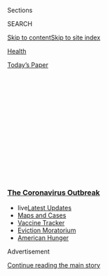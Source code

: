 <div id="app">

<div>

<div>

<div>

<div class="NYTAppHideMasthead css-1q2w90k e1suatyy0">

<div class="section css-ui9rw0 e1suatyy2">

<div class="css-eph4ug er09x8g0">

<div class="css-6n7j50">

</div>

<span class="css-1dv1kvn">Sections</span>

<div class="css-10488qs">

<span class="css-1dv1kvn">SEARCH</span>

</div>

[Skip to content](#site-content)[Skip to site
index](#site-index)

</div>

<div id="masthead-section-label" class="css-1wr3we4 eaxe0e00">

[Health](https://www.nytimes3xbfgragh.onion/section/health)

</div>

<div class="css-10698na e1huz5gh0">

</div>

</div>

<div id="masthead-bar-one" class="section hasLinks css-15hmgas e1csuq9d3">

<div class="css-uqyvli e1csuq9d0">

</div>

<div class="css-1uqjmks e1csuq9d1">

</div>

<div class="css-9e9ivx">

[](https://myaccount.nytimes3xbfgragh.onion/auth/login?response_type=cookie&client_id=vi)

</div>

<div class="css-1bvtpon e1csuq9d2">

[Today’s
Paper](https://www.nytimes3xbfgragh.onion/section/todayspaper)

</div>

</div>

</div>

</div>

<div data-aria-hidden="false">

<div id="site-content" data-role="main">

<div>

<div class="css-1aor85t" style="opacity:0.000000001;z-index:-1;visibility:hidden">

<div class="css-1hqnpie">

<div class="css-epjblv">

<span class="css-17xtcya">[Health](/section/health)</span><span class="css-x15j1o">|</span><span class="css-fwqvlz">Lost
Sense of Smell May Be Peculiar Clue to Coronavirus
Infection</span>

</div>

<div class="css-k008qs">

<div class="css-1iwv8en">

<span class="css-18z7m18"></span>

<div>

</div>

</div>

<span class="css-1n6z4y">https://nyti.ms/2WB21rx</span>

<div class="css-1705lsu">

<div class="css-4xjgmj">

<div class="css-4skfbu" data-role="toolbar" data-aria-label="Social Media Share buttons, Save button, and Comments Panel with current comment count" data-testid="share-tools">

  - 
  - 
  - 
  - 
    
    <div class="css-6n7j50">
    
    </div>

  - 
  - 

</div>

</div>

</div>

</div>

</div>

</div>

<div class="css-13pd83m">

<div class="css-l9svim">

### [<span class="css-pa1jbp"><span class="css-1rxm0ex">The Coronavirus</span><span class="css-1rxm0ex"> Outbreak</span></span>](https://www.nytimes3xbfgragh.onion/news-event/coronavirus?name=styln-coronavirus-national&region=TOP_BANNER&block=storyline_menu_recirc&action=click&pgtype=Article&impression_id=2a5e83f0-f1c5-11ea-b5fb-29abc66233f3&variant=undefined)

  - <span class="css-ousu42"><span class="css-12clwdu">live</span>[Latest
    Updates](https://www.nytimes3xbfgragh.onion/2020/09/08/world/covid-19-coronavirus.html?name=styln-coronavirus-national&region=TOP_BANNER&block=storyline_menu_recirc&action=click&pgtype=Article&impression_id=2a5e83f1-f1c5-11ea-b5fb-29abc66233f3&variant=undefined)</span>
  - <span class="css-ousu42">[Maps and
    Cases](https://www.nytimes3xbfgragh.onion/interactive/2020/us/coronavirus-us-cases.html?name=styln-coronavirus-national&region=TOP_BANNER&block=storyline_menu_recirc&action=click&pgtype=Article&impression_id=2a5eab00-f1c5-11ea-b5fb-29abc66233f3&variant=undefined)</span>
  - <span class="css-ousu42">[Vaccine
    Tracker](https://www.nytimes3xbfgragh.onion/interactive/2020/science/coronavirus-vaccine-tracker.html?name=styln-coronavirus-national&region=TOP_BANNER&block=storyline_menu_recirc&action=click&pgtype=Article&impression_id=2a5eab01-f1c5-11ea-b5fb-29abc66233f3&variant=undefined)</span>
  - <span class="css-ousu42">[Eviction
    Moratorium](https://www.nytimes3xbfgragh.onion/2020/09/02/your-money/eviction-moratorium-covid.html?name=styln-coronavirus-national&region=TOP_BANNER&block=storyline_menu_recirc&action=click&pgtype=Article&impression_id=2a5eab02-f1c5-11ea-b5fb-29abc66233f3&variant=undefined)</span>
  - <span class="css-ousu42">[American
    Hunger](https://www.nytimes3xbfgragh.onion/interactive/2020/09/02/magazine/food-insecurity-hunger-us.html?name=styln-coronavirus-national&region=TOP_BANNER&block=storyline_menu_recirc&action=click&pgtype=Article&impression_id=2a5eab03-f1c5-11ea-b5fb-29abc66233f3&variant=undefined)</span>

</div>

</div>

<div id="top-wrapper" class="css-1sy8kpn">

<div id="top-slug" class="css-l9onyx">

Advertisement

</div>

[Continue reading the main
story](#after-top)

<div class="ad top-wrapper" style="text-align:center;height:100%;display:block;min-height:250px">

<div id="top" class="place-ad" data-position="top" data-size-key="top">

</div>

</div>

<div id="after-top">

</div>

</div>

<div>

<div id="sponsor-wrapper" class="css-1hyfx7x">

<div id="sponsor-slug" class="css-19vbshk">

Supported by

</div>

[Continue reading the main
story](#after-sponsor)

<div id="sponsor" class="ad sponsor-wrapper" style="text-align:center;height:100%;display:block">

</div>

<div id="after-sponsor">

</div>

</div>

<div class="css-186x18t">

</div>

<div class="css-1vkm6nb ehdk2mb0">

# Lost Sense of Smell May Be Peculiar Clue to Coronavirus Infection

</div>

Doctor groups are recommending testing and isolation for people who lose
their ability to smell and taste, even if they have no other symptoms.

<div class="css-79elbk" data-testid="photoviewer-wrapper">

<div class="css-z3e15g" data-testid="photoviewer-wrapper-hidden">

</div>

<div class="css-1a48zt4 ehw59r15" data-testid="photoviewer-children">

![<span class="css-16f3y1r e13ogyst0" data-aria-hidden="true">A girl
removed her mask to smell the flowers on a blooming tree in Skopje,
North Macedonia, on Friday. Evidence is growing that lost sense of smell
and taste are peculiar telltale signs of Covid-19, the disease caused by
the
coronavirus.</span><span class="css-cnj6d5 e1z0qqy90" itemprop="copyrightHolder"><span class="css-1ly73wi e1tej78p0">Credit...</span><span><span>Ognen
Teofilovski/Reuters</span></span></span>](https://static01.graylady3jvrrxbe.onion/images/2020/03/22/science/22virus-smell1/merlin_170767317_c09b46b1-0467-47ef-84af-5e61e80bd4fb-articleLarge.jpg?quality=75&auto=webp&disable=upscale)

</div>

</div>

<div class="css-18e8msd">

<div class="css-vp77d3 epjyd6m0">

<div class="css-hus3qt ey68jwv0" data-aria-hidden="true">

[![Roni Caryn
Rabin](https://static01.graylady3jvrrxbe.onion/images/2018/02/20/multimedia/author-roni-caryn-rabin/author-roni-caryn-rabin-thumbLarge-v3.png
"Roni Caryn Rabin")](https://www.nytimes3xbfgragh.onion/by/roni-caryn-rabin)

</div>

<div class="css-1baulvz">

By [<span class="css-1baulvz last-byline" itemprop="name">Roni Caryn
Rabin</span>](https://www.nytimes3xbfgragh.onion/by/roni-caryn-rabin)

</div>

</div>

  - 
    
    <div class="css-ld3wwf e16638kd2">
    
    Published March 22, 2020Updated March 26,
    2020
    
    </div>

  - 
    
    <div class="css-4xjgmj">
    
    <div class="css-pvvomx" data-role="toolbar" data-aria-label="Social Media Share buttons, Save button, and Comments Panel with current comment count" data-testid="share-tools">
    
      - 
      - 
      - 
      - 
        
        <div class="css-6n7j50">
        
        </div>
    
      - 
      - 
    
    </div>
    
    </div>

</div>

<div class="css-mdjrty">

[阅读简体中文版](https://cn.nytimes3xbfgragh.onion/health/20200325/coronavirus-symptoms-smell-taste/ "Read in Simplified Chinese")[閱讀繁體中文版](https://cn.nytimes3xbfgragh.onion/health/20200325/coronavirus-symptoms-smell-taste/zh-hant/ "Read in Traditional Chinese")

</div>

</div>

<div class="section meteredContent css-1r7ky0e" name="articleBody" itemprop="articleBody">

<div class="css-1fanzo5 StoryBodyCompanionColumn">

<div class="css-53u6y8">

A mother who was infected with the
[coronavirus](https://www.nytimes3xbfgragh.onion/article/coronavirus-body-symptoms.html)
couldn’t smell her baby’s full diaper. Cooks who can usually name every
spice in a restaurant dish can’t smell curry or garlic, and food tastes
bland. Others say they can’t pick up the sweet scent of shampoo or the
foul odor of kitty litter.

Anosmia, the loss of sense of smell, and ageusia, an accompanying
diminished sense of taste, have emerged as peculiar telltale signs of
Covid-19, the disease caused by the coronavirus, and possible markers of
infection.

On Friday, British ear, nose and throat doctors, citing reports from
colleagues around the world, called on adults who lose their senses of
smell to isolate themselves for seven days, even if they have no other
symptoms, to slow the disease’s spread. The published data is limited,
but doctors are concerned enough to raise warnings.

“We really want to raise awareness that this is a sign of infection and
that anyone who develops loss of sense of smell should self-isolate,”
Prof. Claire Hopkins, president of the British Rhinological Society,
wrote in an email. “It could contribute to slowing transmission and save
lives.”

</div>

</div>

<div class="css-1fanzo5 StoryBodyCompanionColumn">

<div class="css-53u6y8">

She and Nirmal Kumar, president of ENT UK, a group representing ear,
nose and throat doctors in Britain, issued a joint statement urging
health care workers to use personal protective equipment when treating
any patients who have lost their senses of smell, and advised against
performing nonessential sinus endoscopy procedures on anyone, because
the virus replicates in the nose and the throat and an exam can prompt
coughs or sneezes that expose the doctor to a high level of virus.

Two ear, nose and throat specialists in Britain who have been infected
with the coronavirus are in critical condition, Dr. Hopkins said.
Earlier reports from Wuhan, China, where the coronavirus first emerged,
had warned that ear, nose and throat specialists as well as eye doctors
were infected and dying in large numbers, Dr. Hopkins said.

The British physicians cited reports from other countries indicating
that significant numbers of coronavirus patients experienced anosmia,
saying that in South Korea, where testing has been widespread, 30
percent of 2,000 patients who tested positive experienced anosmia as
their major presenting symptom (these were mild
cases).

<div id="NYT_MAIN_CONTENT_1_REGION" class="css-9tf9ac">

<div>

<div id="styln-covid-updates-world" class="section interactive-content interactive-size-medium css-1ftcdic">

<div class="css-17ih8de interactive-body">

<div id="styln-briefing-block" data-asset-id="QXJ0aWNsZTpueXQ6Ly9hcnRpY2xlLzczNDIwODc0LTQ1NGYtNTQ4Ny1hYzExLTM0Mzg2ODUxZDI3ZA==">

<div class="briefing-block-header-section">

# [Latest Updates: The Coronavirus Outbreak](https://www.nytimes3xbfgragh.onion/2020/09/08/world/covid-19-coronavirus.html?action=click&pgtype=Article&state=default&region=MAIN_CONTENT_1&context=storylines_live_updates)

<div class="briefing-block-ts">

Updated 2020-09-08T11:04:36.368Z

</div>

</div>

  - [As senators return to Washington, an impasse over a virus relief
    package
    looms.](https://www.nytimes3xbfgragh.onion/2020/09/08/world/covid-19-coronavirus.html?action=click&pgtype=Article&state=default&region=MAIN_CONTENT_1&context=storylines_live_updates#link-4a77847f)
  - [Nine drugmakers pledge to thoroughly vet any coronavirus
    vaccine.](https://www.nytimes3xbfgragh.onion/2020/09/08/world/covid-19-coronavirus.html?action=click&pgtype=Article&state=default&region=MAIN_CONTENT_1&context=storylines_live_updates#link-679303d7)
  - [‘The lockdown killed my father’: Farmer suicides add to India’s
    virus
    misery.](https://www.nytimes3xbfgragh.onion/2020/09/08/world/covid-19-coronavirus.html?action=click&pgtype=Article&state=default&region=MAIN_CONTENT_1&context=storylines_live_updates#link-1c973131)

<div class="briefing-block-footer">

<div class="briefing-block-footer-meta">

[See more
updates](https://www.nytimes3xbfgragh.onion/2020/09/08/world/covid-19-coronavirus.html?action=click&pgtype=Article&state=default&region=MAIN_CONTENT_1&context=storylines_live_updates)

</div>

<div class="briefing-block-briefinglinks">

<span>More live coverage:</span>
[Markets](https://www.nytimes3xbfgragh.onion/live/2020/09/08/business/stock-market-today-coronavirus?action=click&pgtype=Article&state=default&region=MAIN_CONTENT_1&context=storylines_live_updates)

</div>

</div>

</div>

</div>

</div>

</div>

</div>

The [American Academy of Otolaryngology on Sunday posted information on
its
website](https://www.entnet.org/content/coronavirus-disease-2019-resources)
saying that mounting anecdotal evidence indicates that lost or reduced
sense of smell and loss of taste are significant symptoms associated
with Covid-19, and that they have been seen in patients who ultimately
tested positive with no other symptoms.

The symptoms, in the absence of allergies or sinusitis, should alert
doctors to screen patients for the virus and “warrant serious
consideration for self isolation and testing of these individuals,” the
academy said. The organization has reminded its members that the Centers
for Disease Control and Prevention [has urged all clinicians to
prioritize urgent and emergency
visits](https://www.entnet.org/content/new-recommendations-regarding-urgent-and-nonurgent-patient-care)
for the next several weeks and to reschedule elective and routine
procedures.

</div>

</div>

<div class="css-1fanzo5 StoryBodyCompanionColumn">

<div class="css-53u6y8">

“There is evolving evidence that otolaryngologists are among the highest
risk group when performing upper airway surgeries and examinations,”
said a notice posted on the academy’s website on Friday. “A high rate of
transmission of Covid-19 to otolaryngologists has been reported from
China, Italy and Iran, many resulting in death.”

Dr. Rachel Kaye, an assistant professor of otolaryngology at Rutgers,
said colleagues in New Rochelle, N.Y., which has been the center of an
outbreak, first alerted her to the smell loss associated with the
coronavirus, sharing that patients who had first complained of anosmia
later tested positive for the coronavirus. “This raised a lot of alarms
for me personally,” Dr. Kaye said, because those patients “won’t know to
self quarantine.”

“Most ENTs have on their own accord tried to scale down,” she said,
adding that her department at Rutgers had already started using personal
protective equipment and stopped performing nonessential exams.

</div>

</div>

<div class="css-79elbk" data-testid="photoviewer-wrapper">

<div class="css-z3e15g" data-testid="photoviewer-wrapper-hidden">

</div>

<div class="css-1a48zt4 ehw59r15" data-testid="photoviewer-children">

![<span class="css-16f3y1r e13ogyst0" data-aria-hidden="true">People
shopping in Milan, hard hit by the coronavirus. Doctors in Italy have
found that loss of the sense of smell can be a sign of Covid-19, the
disease caused by the
coronavirus.</span><span class="css-cnj6d5 e1z0qqy90" itemprop="copyrightHolder"><span class="css-1ly73wi e1tej78p0">Credit...</span><span>Alessandro
Grassani for The New York
Times</span></span>](https://static01.graylady3jvrrxbe.onion/images/2020/03/22/science/22virus-smell2/22virus-smell2-articleLarge.jpg?quality=75&auto=webp&disable=upscale)

</div>

</div>

<div class="css-1fanzo5 StoryBodyCompanionColumn">

<div class="css-53u6y8">

In the areas of Italy most heavily affected by the virus, doctors say
they have concluded that loss of taste and smell is an indication that a
person who otherwise seems healthy is in fact carrying the virus and may
be spreading it to others.

<div id="NYT_MAIN_CONTENT_2_REGION" class="css-9tf9ac">

<div>

</div>

</div>

“Almost everybody who is hospitalized has this same story,” said Dr.
Marco Metra, chief of the cardiology department at the main hospital in
Brescia, where 700 of 1,200 inpatients have the coronavirus. “You ask
about the patient’s wife or husband. And the patient says, ‘My wife has
just lost her smell and taste but otherwise she is well.’ So she is
likely infected, and she is spreading it with a very mild
form.”

<div id="NYT_MAIN_CONTENT_3_REGION" class="css-9tf9ac">

<div>

<div id="styln-prism-freeform-1594220623585" class="section interactive-content interactive-size-medium css-1ftcdic">

<div class="css-17ih8de interactive-body">

<div id="prism-freeform-block-62914" class="css-19mumt8" data-role="complementary" data-storyline="The Coronavirus Outbreak" data-truncated="true" tabindex="0">

<div class="css-a8d9oz">

<div class="css-eb027h">

[](https://www.nytimes3xbfgragh.onion/news-event/coronavirus?action=click&pgtype=Article&state=default&region=MAIN_CONTENT_3&context=storylines_faq)

### The Coronavirus Outbreak ›

#### Frequently Asked Questions

Updated September 4, 2020

  - #### What are the symptoms of coronavirus?
    
      - In the beginning, the coronavirus [seemed like it was primarily
        a respiratory
        illness](https://www.nytimes3xbfgragh.onion/article/coronavirus-facts-history.html?action=click&pgtype=Article&state=default&region=MAIN_CONTENT_3&context=storylines_faq#link-6817bab5) —
        many patients had fever and chills, were weak and tired, and
        coughed a lot, though some people don’t show many symptoms at
        all. Those who seemed sickest had pneumonia or acute respiratory
        distress syndrome and received supplemental oxygen. By now,
        doctors have identified many more symptoms and syndromes. In
        April, [the C.D.C. added to the list of early
        signs](https://www.nytimes3xbfgragh.onion/2020/04/27/health/coronavirus-symptoms-cdc.html?action=click&pgtype=Article&state=default&region=MAIN_CONTENT_3&context=storylines_faq) sore
        throat, fever, chills and muscle aches. Gastrointestinal upset,
        such as diarrhea and nausea, has also been observed. Another
        telltale sign of infection may be a sudden, profound diminution
        of one’s [sense of smell and
        taste.](https://www.nytimes3xbfgragh.onion/2020/03/22/health/coronavirus-symptoms-smell-taste.html?action=click&pgtype=Article&state=default&region=MAIN_CONTENT_3&context=storylines_faq) Teenagers
        and young adults in some cases have developed painful red and
        purple lesions on their fingers and toes — nicknamed “Covid toe”
        — but few other serious symptoms.

  - #### Why is it safer to spend time together outside?
    
      - [Outdoor
        gatherings](https://www.nytimes3xbfgragh.onion/2020/05/15/us/coronavirus-what-to-do-outside.html?action=click&pgtype=Article&state=default&region=MAIN_CONTENT_3&context=storylines_faq) lower
        risk because wind disperses viral droplets, and sunlight can
        kill some of the virus. Open spaces prevent the virus from
        building up in concentrated amounts and being inhaled, which can
        happen when infected people exhale in a confined space for long
        stretches of time, said Dr. Julian W. Tang, a virologist at the
        University of Leicester.

  - #### Why does standing six feet away from others help?
    
      - The coronavirus spreads primarily through droplets from your
        mouth and nose, especially when you cough or sneeze. The C.D.C.,
        one of the organizations using that measure, [bases its
        recommendation of six
        feet](https://www.nytimes3xbfgragh.onion/2020/04/14/health/coronavirus-six-feet.html?action=click&pgtype=Article&state=default&region=MAIN_CONTENT_3&context=storylines_faq) on
        the idea that most large droplets that people expel when they
        cough or sneeze will fall to the ground within six feet. But six
        feet has never been a magic number that guarantees complete
        protection. Sneezes, for instance, can launch droplets a lot
        farther than six feet, [according to a recent
        study](https://jamanetwork.com/journals/jama/fullarticle/2763852).
        It's a rule of thumb: You should be safest standing six feet
        apart outside, especially when it's windy. But keep a mask on at
        all times, even when you think you’re far enough apart.

  - #### I have antibodies. Am I now immune?
    
      - As of right now,[ that seems likely, for at least several
        months.](https://www.nytimes3xbfgragh.onion/2020/07/22/health/covid-antibodies-herd-immunity.html?action=click&pgtype=Article&state=default&region=MAIN_CONTENT_3&context=storylines_faq) There
        have been frightening accounts of people suffering what seems to
        be a second bout of Covid-19. But experts say these patients may
        have a drawn-out course of infection, with the virus taking a
        slow toll weeks to months after initial exposure. People
        infected with the coronavirus typically
        [produce](https://www.nature.com/articles/s41586-020-2456-9) immune
        molecules called antibodies, which are [protective proteins made
        in response to an
        infection](https://www.nytimes3xbfgragh.onion/2020/05/07/health/coronavirus-antibody-prevalence.html?action=click&pgtype=Article&state=default&region=MAIN_CONTENT_3&context=storylines_faq)[.
        These antibodies
        may](https://www.nytimes3xbfgragh.onion/2020/05/07/health/coronavirus-antibody-prevalence.html?action=click&pgtype=Article&state=default&region=MAIN_CONTENT_3&context=storylines_faq) last
        in the body [only two to three
        months](https://www.nature.com/articles/s41591-020-0965-6),
        which may seem worrisome, but that’s perfectly normal after an
        acute infection subsides, said Dr. Michael Mina, an immunologist
        at Harvard University. It may be possible to get the coronavirus
        again, but it’s highly unlikely that it would be possible in a
        short window of time from initial infection or make people
        sicker the second time.

  - #### What are my rights if I am worried about going back to work?
    
      - Employers have to provide [a safe
        workplace](https://www.osha.gov/SLTC/covid-19/standards.html) with
        policies that protect everyone equally. [And if one of your
        co-workers tests positive for the coronavirus, the
        C.D.C.](https://www.nytimes3xbfgragh.onion/article/coronavirus-money-unemployment.html?action=click&pgtype=Article&state=default&region=MAIN_CONTENT_3&context=storylines_faq) has
        said that [employers should tell their
        employees](https://www.cdc.gov/coronavirus/2019-ncov/community/guidance-business-response.html) --
        without giving you the sick employee’s name -- that they may
        have been exposed to the
virus.

<div id="styln-survey-component-62914" class="styln-survey-component" data-surveyname="faq" data-surveystoryline="coronavirus">

</div>

</div>

<div class="css-6mllg9">

</div>

<div class="css-pmm6ed">

<span class="css-5gimkt"></span>

</div>

</div>

</div>

</div>

</div>

</div>

</div>

A study from South Korea, where widespread testing has been done, found
that 30 percent of some 2,000 patients who tested positive for the
coronavirus reported experiencing anosmia.

</div>

</div>

<div class="css-1fanzo5 StoryBodyCompanionColumn">

<div class="css-53u6y8">

Hendrik Streeck, a German virologist from the University of Bonn who
went from house to house in the country’s Heinsberg district to
interview coronavirus patients, has said in interviews that at least
two-thirds of the more than 100 he talked to with mild disease reported
experiencing loss of smell and taste lasting several days.

Another physician [who studied a cluster of coronavirus patients in
Germany](https://www.medrxiv.org/content/10.1101/2020.03.05.20030502v1.full.pdf)
said in an email that roughly half of the patients had experienced a
smell or taste disorder, and that the sensory loss usually presented
after the first symptoms of respiratory illness, but could be used to
distinguish people who should be tested.

Dr. Clemens Wendtner, a professor of medicine at the Academic Teaching
Hospital of Ludwig-Maximilians University of Munich, said that the
patients regained their ability to smell after a few days or weeks, and
that the loss occurred regardless of how sick they got or whether they
were congested. Using nasal drops or sprays did not help, Dr. Wendtner
said.

***\[*[*Like the Science Times page on
Facebook.*](http://on.fb.me/1paTQ1h)** ****** *| Sign up for the*
**[*Science Times newsletter.*](http://nyti.ms/1MbHaRU)*\]***

Several American patients who have had symptoms consistent with the
coronavirus, but who have not been tested or are still awaiting test
results, described losing their senses of smell and taste, even though
their noses were clear and they were not congested.

Andrew Berry, 30, developed a fever and
[body](https://www.nytimes3xbfgragh.onion/article/coronavirus-body-symptoms.html)
aches about 10 days ago, and then a sore throat and debilitating
headaches. He tested negative for influenza and has not gotten the
result of a coronavirus test taken four days ago, but his physician was
convinced that he had the virus, he said.

Now, Mr. Berry said, he literally cannot smell the coffee.

“Even with a clear nose, I just realized I couldn’t smell the food that
I was cooking, and I couldn’t taste the food that I was making,” said
Mr. Berry, a tattoo artist based in Orlando, Fla. He was cooking a
plantain dish with onions and vinegar, yet he could not smell it.

Amy Plattmier, a woman from Brooklyn, was not tested for the coronavirus
during a recent illness, but her husband then became sick and had a
positive test. Ms. Plattmier said she usually had a very sensitive nose,
but now could barely smell anything — not the bleach she was using to
clean the counters, which usually makes her feel nauseated, or the dog’s
accident in the bathroom, which she cleaned up.

Mr. Berry has also lost some weight, because he has not had much of an
appetite. “Hopefully it’s not a prolonged effect,” he said. “I can
imagine it changes the quality of life.”

David Kirkpatrick contributed reporting from London.

</div>

</div>

</div>

<div>

</div>

<div>

</div>

<div>

</div>

<div>

<div id="bottom-wrapper" class="css-1ede5it">

<div id="bottom-slug" class="css-l9onyx">

Advertisement

</div>

[Continue reading the main
story](#after-bottom)

<div id="bottom" class="ad bottom-wrapper" style="text-align:center;height:100%;display:block;min-height:90px">

</div>

<div id="after-bottom">

</div>

</div>

</div>

</div>

</div>

## Site Index

<div>

</div>

## Site Information Navigation

  - [© <span>2020</span> <span>The New York Times
    Company</span>](https://help.nytimes3xbfgragh.onion/hc/en-us/articles/115014792127-Copyright-notice)

<!-- end list -->

  - [NYTCo](https://www.nytco.com/)
  - [Contact
    Us](https://help.nytimes3xbfgragh.onion/hc/en-us/articles/115015385887-Contact-Us)
  - [Work with us](https://www.nytco.com/careers/)
  - [Advertise](https://nytmediakit.com/)
  - [T Brand Studio](http://www.tbrandstudio.com/)
  - [Your Ad
    Choices](https://www.nytimes3xbfgragh.onion/privacy/cookie-policy#how-do-i-manage-trackers)
  - [Privacy](https://www.nytimes3xbfgragh.onion/privacy)
  - [Terms of
    Service](https://help.nytimes3xbfgragh.onion/hc/en-us/articles/115014893428-Terms-of-service)
  - [Terms of
    Sale](https://help.nytimes3xbfgragh.onion/hc/en-us/articles/115014893968-Terms-of-sale)
  - [Site
    Map](https://spiderbites.nytimes3xbfgragh.onion)
  - [Help](https://help.nytimes3xbfgragh.onion/hc/en-us)
  - [Subscriptions](https://www.nytimes3xbfgragh.onion/subscription?campaignId=37WXW)

</div>

</div>

</div>

</div>
